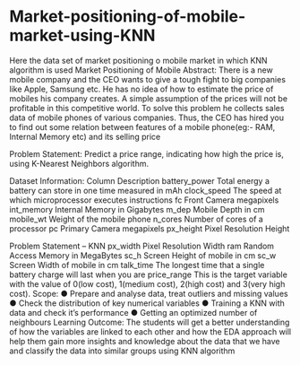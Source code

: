 # Market-positioning-of-mobile-market-using-KNN
Here the data set of market positioning o mobile market in which KNN algorithm is used 
Market Positioning of Mobile
Abstract:
There is a new mobile company and the CEO wants to give a tough fight to big 
companies like Apple, Samsung etc. He has no idea of how to estimate the price of 
mobiles his company creates. A simple assumption of the prices will not be profitable in 
this competitive world. To solve this problem he collects sales data of mobile phones of 
various companies. Thus, the CEO has hired you to find out some relation between 
features of a mobile phone(eg:- RAM, Internal Memory etc) and its selling price

Problem Statement:
Predict a price range, indicating how high the price is, using K-Nearest Neighbors 
algorithm. 

Dataset Information:
Column Description
battery_power Total energy a battery can store in one time measured 
in mAh
clock_speed The speed at which microprocessor executes 
instructions
fc Front Camera megapixels
int_memory Internal Memory in Gigabytes
m_dep Mobile Depth in cm
mobile_wt Weight of the mobile phone
n_cores Number of cores of a processor
pc Primary Camera megapixels
px_height Pixel Resolution Height

Problem Statement – KNN
px_width Pixel Resolution Width
ram Random Access Memory in MegaBytes
sc_h Screen Height of mobile in cm
sc_w Screen Width of mobile in cm
talk_time The longest time that a single battery charge will last 
when you are
price_range This is the target variable with the value of 0(low 
cost), 1(medium cost), 2(high cost) and 3(very high 
cost).
Scope:
● Prepare and analyse data, treat outliers and missing values
● Check the distribution of key numerical variables
● Training a KNN with data and check it’s performance
● Getting an optimized number of neighbours
Learning Outcome:
The students will get a better understanding of how the variables are linked to each 
other and how the EDA approach will help them gain more insights and knowledge 
about the data that we have and classify the data into similar groups using KNN 
algorithm
